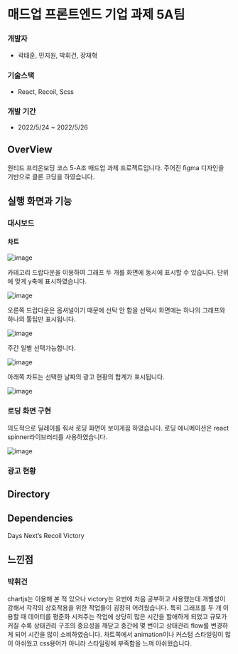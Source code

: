 # 매드업 프론트엔드 기업 과제 5A팀
### 개발자

* 곽태훈, 민지원, 박휘건, 장재혁

### 기술스택

* React, Recoil, Scss

### 개발 기간

* 2022/5/24 ~ 2022/5/26 

## OverView
원티드 프리온보딩 코스 5-A조 매드업 과제 프로젝트입니다.
 주어진 figma 디자인을 기반으로 클론 코딩을 하였습니다.

## 실행 화면과 기능

### 대시보드

#### 차트
![image](https://user-images.githubusercontent.com/64529155/170353845-8248a1c4-7672-4f9b-a2a0-54e3a866b2b1.png)

카테고리 드랍다운을 이용하여 그래프 두 개를 화면에 동시에 표시할 수 있습니다.
단위에 맞게 y축에 표시하였습니다.

![image](https://user-images.githubusercontent.com/64529155/170353950-5d54b7e3-c415-4fcd-aff3-8881918e6e96.png)

오른쪽 드랍다운은 옵셔널이기 때문에 선탁 안 함을 선택시 화면에는 하나의 그래프와 하나의 툴팁만 표시됩니다.

![image](https://user-images.githubusercontent.com/64529155/170350731-e5163b14-8522-4374-9635-13156c8fa5f2.png)

주간 일별 선택가능합니다.

![image](https://user-images.githubusercontent.com/64529155/170354048-a3fa6dbc-54bf-48c2-a56d-cae6c5b5902c.png)

아래쪽 차트는 선택한 날짜의 광고 현황의 합계가 표시됩니다. 

![image](https://user-images.githubusercontent.com/64529155/170354195-d8924712-2294-4ac7-ae6c-dda8efaaf9b8.png)

### 로딩 화면 구현

의도적으로 딜레이를 줘서 로딩 화면이 보이게끔 하였습니다.
로딩 에니메이션은 react spinner라이브러리를 사용하였습니다.

![image](https://user-images.githubusercontent.com/64529155/170370427-dee8b5c3-e827-478b-9fae-48cbcf82d155.png)

### 광고 현황


## Directory

## Dependencies
Days
Next’s
Recoil
Victory

## 느낀점

### 박휘건
chartjs는 이용해 본 적 있으나 victory는 요번에 처음 공부하고 사용했는데 개별성이 강해서 각각의 상호작용을 위한 작업들이 굉장히 어려웠습니다. 특히 그래프를 두 개 이용할 때 데이터를 평준화 시켜주는 작업에 상당히 많은 시간을 할애하게 되었고 규모가 커질 수록 상태관리 구조의 중요성을 깨닫고 중간에 몇 번이고 상태관리 flow를 변경하게 되어 시간을 많이 소비하였습니다. 차트쪽에서 animation이나 커스텀 스타일링이 많이 아쉬웠고 css용어가 아니라 스타일링에 부족함을 느껴 아쉬웠습니다. 
